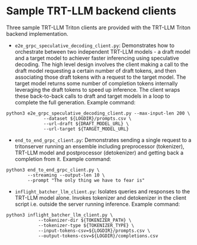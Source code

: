 # Sample TRT-LLM backend clients
Three sample TRT-LLM Triton clients are provided with the TRT-LLM Triton backend implementation.
* `e2e_grpc_speculative_decoding_client.py`: Demonstrates how to orchestrate between two independent TRT-LLM models - a draft model and a target model to achiever faster inferencing using speculative decoding. The high level design involves the client making a call to the draft model requesting a certain number of draft tokens, and then associating those draft tokens with a request to the target model. The target model returns some number of completion tokens internally leveraging the draft tokens to speed up inference. The client wraps these back-to-back calls to draft and target models in a loop to complete the full generation.
Example command:
```
python3 e2e_grpc_speculative_decoding_client.py --max-input-len 200 \
              --dataset ${LOGDIR}/prompts.csv \
              --url-draft ${DRAFT_MODEL_URL} \
              --url-target ${TARGET_MODEL_URL}
```

* `end_to_end_grpc_client.py`: Demonstrates sending a single request to a tritonserver running an ensemble including preprocessor (tokenizer), TRT-LLM model and postprocessor (detokenizer) and getting back a completion from it.
Example command:
```
python3 end_to_end_grpc_client.py \
        --streaming --output-len 10 \
        --prompt "The only thing we have to fear is"

```
* `inflight_batcher_llm_client.py`: Isolates queries and responses to the TRT-LLM model alone. Invokes tokenizer and detokenizer in the client script i.e. outside the server running inference.
Example command:
```
python3 inflight_batcher_llm_client.py \
            --tokenizer-dir ${TOKENIZER_PATH} \
            --tokenizer-type ${TOKENIZER_TYPE} \
            --input-tokens-csv=${LOGDIR}/prompts.csv \
            --output-tokens-csv=${LOGDIR}/completions.csv
```
